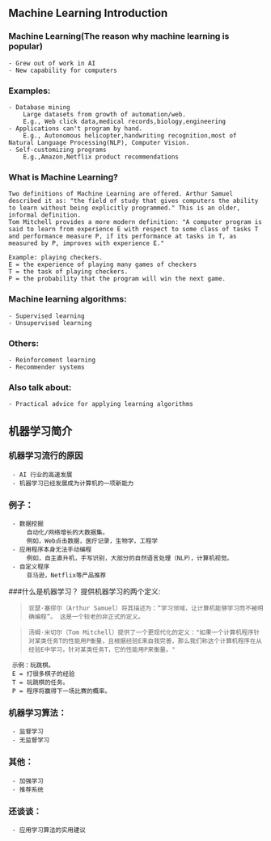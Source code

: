 ## Machine Learning Introduction

### Machine Learning(The reason why machine learning is popular)
    - Grew out of work in AI
    - New capability for computers

### Examples:
    - Database mining
        Large datasets from growth of automation/web.
        E.g., Web click data,medical records,biology,engineering
    - Applications can't program by hand.
        E.g., Autonomous helicopter,handwriting recognition,most of Natural Language Processing(NLP), Computer Vision.
    - Self-customizing programs
        E.g.,Amazon,Netflix product recommendations

### What is Machine Learning?
    Two definitions of Machine Learning are offered. Arthur Samuel described it as: "the field of study that gives computers the ability to learn without being explicitly programmed." This is an older, informal definition.
    Tom Mitchell provides a more modern definition: "A computer program is said to learn from experience E with respect to some class of tasks T and performance measure P, if its performance at tasks in T, as measured by P, improves with experience E."

    Example: playing checkers.
    E = the experience of playing many games of checkers
    T = the task of playing checkers.
    P = the probability that the program will win the next game.

### Machine learning algorithms:
    - Supervised learning
    - Unsupervised learning

### Others:
    - Reinforcement learning
    - Recommender systems

### Also talk about:
    - Practical advice for applying learning algorithms


## 机器学习简介

### 机器学习流行的原因
     - AI 行业的高速发展
     - 机器学习已经发展成为计算机的一项新能力

### 例子：
     - 数据挖掘
         自动化/网络增长的大数据集。
         例如，Web点击数据，医疗记录，生物学，工程学
     - 应用程序本身无法手动编程
         例如，自主直升机，手写识别，大部分的自然语言处理（NLP），计算机视觉。
     - 自定义程序
         亚马逊，Netflix等产品推荐

###什么是机器学习？
     提供机器学习的两个定义:
>     亚瑟·塞缪尔（Arthur Samuel）将其描述为：“学习领域，让计算机能够学习而不被明确编程”。 这是一个较老的非正式的定义。

>     汤姆·米切尔（Tom Mitchell）提供了一个更现代化的定义："如果一个计算机程序针对某类任务T的性能用P衡量，且根据经验E来自我完善，那么我们称这个计算机程序在从经验E中学习，针对某类任务T，它的性能用P来衡量。"

     示例：玩跳棋。
     E = 打很多棋子的经验
     T = 玩跳棋的任务。
     P = 程序将赢得下一场比赛的概率。

### 机器学习算法：
     - 监督学习
     - 无监督学习

### 其他：
     - 加强学习
     - 推荐系统

### 还谈谈：
     - 应用学习算法的实用建议